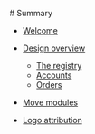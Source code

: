 ‌# Summary​

* [Welcome](welcome.md)

* [Design overview](overview/index.md)
    * [The registry](overview/registry.md)
    * [Accounts](overview/accounts.md)
    * [Orders](overview/orders.md)
<!---
    * [Markets](overview/markets.md)
    * [System integration](overview/integration.md)

* [APIs](apis.md)
-->

* [Move modules](modules.md)

* [Logo attribution](logo.md)